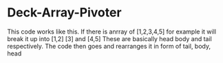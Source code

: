 # Deck-Array-Pivoter
This code works like this. If there is anrray of [1,2,3,4,5] for example
it will break it up into [1,2] [3] and [4,5]
These are basically head body and tail respectively. 
The code then goes and rearranges it in form of tail, body, head
